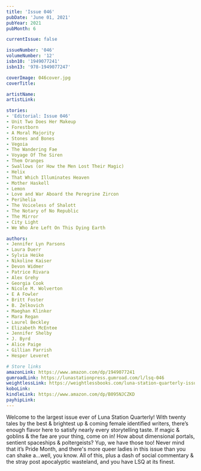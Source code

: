 ```yaml
---
title: 'Issue 046'
pubDate: 'June 01, 2021'
pubYear: 2021
pubMonth: 6

currentIssue: false

issueNumber: '046'
volumeNumber: '12'
isbn10: '1949077241'
isbn13: '978-1949077247'

coverImage: 046cover.jpg
coverTitle: 

artistName: 
artistLink: 

stories:
- 'Editorial: Issue 046'
- Unit Two Does Her Makeup
- Forestborn
- A Moral Majority
- Stones and Bones
- Vegoia
- The Wandering Fae
- Voyage Of The Siren
- Them Oranges
- Swallows (or How the Men Lost Their Magic)
- Helix
- That Which Illuminates Heaven
- Mother Haskell
- Lemon
- Love and War Aboard the Peregrine Zircon
- Perihelia
- The Voiceless of Shalott
- The Notary of No Republic
- The Mirror
- City Light
- We Who Are Left On This Dying Earth

authors:
- Jennifer Lyn Parsons
- Laura Duerr
- Sylvia Heike
- Nikoline Kaiser
- Devon Widmer
- Patrice Rivara
- Alex Grehy
- Georgia Cook
- Nicole M. Wolverton
- E A Fowler
- Britt Foster
- B. Zelkovich
- Maeghan Klinker
- Mara Regan
- Laurel Beckley
- Elizabeth McEntee
- Jennifer Shelby
- J. Byrd
- Alice Paige
- Gillian Parrish
- Hesper Leveret

# Store links
amazonLink: https://www.amazon.com/dp/1949077241
gumroadLink: https://lunastationpress.gumroad.com/l/lsq-046
weightlessLink: https://weightlessbooks.com/luna-station-quarterly-issue-046/
koboLink: 
kindleLink: https://www.amazon.com/dp/B095NJCZKD
payhipLink: 
---
```


Welcome to the largest issue ever of Luna Station Quarterly!
With twenty tales by the best &amp; brightest up &amp; coming female identified writers, there’s enough flavor here to satisfy nearly every storytelling taste.
If magic &amp; goblins &amp; the fae are your thing, come on in! How about dimensional portals, sentient spaceships &amp; poltergeists? Yup, we have those too!
Never mind that it’s Pride Month, and there's more queer ladies in this issue than you can shake a...well, you know.
All of this, plus a dash of social commentary &amp; the stray post apocalyptic wasteland, and you have LSQ at its finest.

